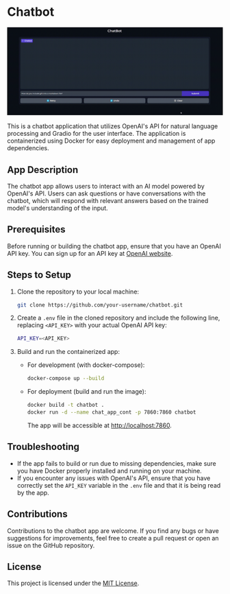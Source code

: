 # Chatbot

![Chatbot Example](./chatbot_example.gif)

This is a chatbot application that utilizes OpenAI's API for natural language processing and Gradio for the user interface. The application is containerized using Docker for easy deployment and management of app dependencies.

## App Description

The chatbot app allows users to interact with an AI model powered by OpenAI's API. Users can ask questions or have conversations with the chatbot, which will respond with relevant answers based on the trained model's understanding of the input.

## Prerequisites

Before running or building the chatbot app, ensure that you have an OpenAI API key. You can sign up for an API key at [OpenAI website](https://openai.com).

## Steps to Setup

1. Clone the repository to your local machine:

    ```bash
    git clone https://github.com/your-username/chatbot.git
    ```

2. Create a `.env` file in the cloned repository and include the following line, replacing `<API_KEY>` with your actual OpenAI API key:

    ```bash
    API_KEY=<API_KEY>
    ```

3. Build and run the containerized app:

    - For development (with docker-compose):

        ```bash
        docker-compose up --build
        ```

    - For deployment (build and run the image):

        ```bash
        docker build -t chatbot .
        docker run -d --name chat_app_cont -p 7860:7860 chatbot
        ```

        The app will be accessible at [http://localhost:7860](http://localhost:7860).

## Troubleshooting

- If the app fails to build or run due to missing dependencies, make sure you have Docker properly installed and running on your machine.
- If you encounter any issues with OpenAI's API, ensure that you have correctly set the `API_KEY` variable in the `.env` file and that it is being read by the app.

## Contributions

Contributions to the chatbot app are welcome. If you find any bugs or have suggestions for improvements, feel free to create a pull request or open an issue on the GitHub repository.

## License

This project is licensed under the [MIT License](LICENSE).